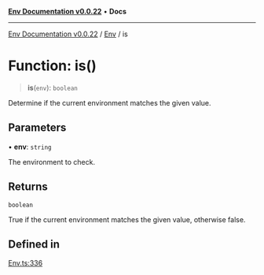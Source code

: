 [**Env Documentation v0.0.22**](../../README.md) • **Docs**

***

[Env Documentation v0.0.22](../../modules.md) / [Env](../README.md) / is

# Function: is()

> **is**(`env`): `boolean`

Determine if the current environment matches the given value.

## Parameters

• **env**: `string`

The environment to check.

## Returns

`boolean`

True if the current environment matches the given value, otherwise false.

## Defined in

[Env.ts:336](https://github.com/stonemjs/env/blob/124cf5a9bb4d52a40aa57ec31324015ae2a6346e/src/Env.ts#L336)
